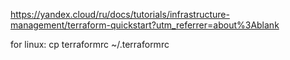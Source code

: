 https://yandex.cloud/ru/docs/tutorials/infrastructure-management/terraform-quickstart?utm_referrer=about%3Ablank

for linux: cp terraformrc ~/.terraformrc